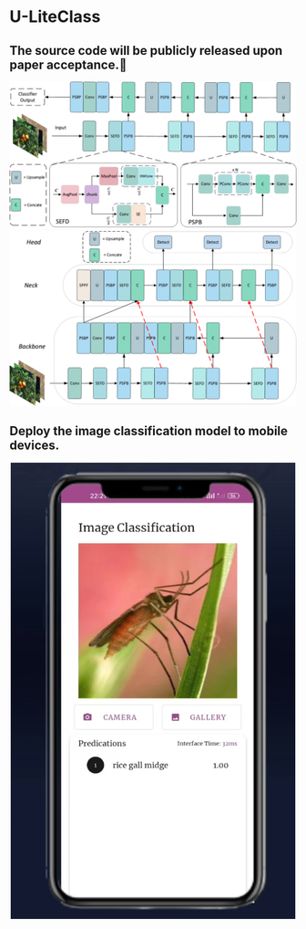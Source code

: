 # U-LiteClass
## The source code will be publicly released upon paper acceptance.🤝
![image](https://github.com/weldingCode/U-LiteClass/blob/main/U-LiteClass.png)
![image](https://github.com/weldingCode/U-LiteClass/blob/main/U-LiteClass-Detection.png)

## Deploy the image classification model to mobile devices.
<div align=center>
<img src="https://github.com/weldingCode/U-LiteClass/blob/main/classification.png" width="500" height="800" />
</div>
